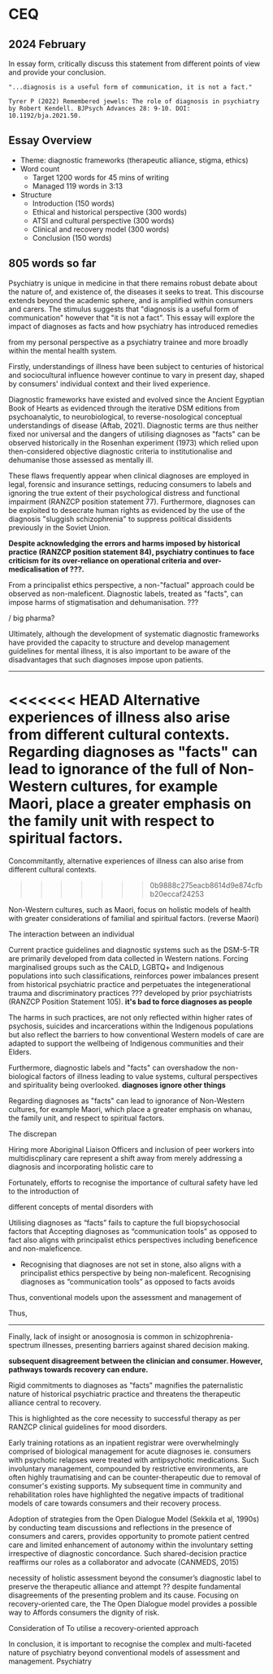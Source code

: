 # CEQ

## 2024 February
In essay form, critically discuss this statement from different points of view and provide your conclusion.
```
"...diagnosis is a useful form of communication, it is not a fact."

Tyrer P (2022) Remembered jewels: The role of diagnosis in psychiatry by Robert Kendell. BJPsych Advances 28: 9-10. DOI: 10.1192/bja.2021.50.
```
## Essay Overview

- Theme: diagnostic frameworks (therapeutic alliance, stigma, ethics)
- Word count
  - Target 1200 words for 45 mins of writing
  - Managed 119 words in 3:13
- Structure
  - Introduction (150 words)
  - Ethical and historical perspective (300 words)
  - ATSI and cultural perspective (300 words)
  - Clinical and recovery model (300 words)
  - Conclusion (150 words)

805 words so far
---

<!-- Introduction: 82/150 words
Could define diagnosis -->

Psychiatry is unique in medicine in that there remains robust debate about the nature of, and existence of, the diseases it seeks to treat. This discourse extends beyond the academic sphere, and is amplified within consumers and carers. The stimulus suggests that "diagnosis is a useful form of communication" however that "it is not a fact". This essay will explore the impact of diagnoses as facts and how psychiatry has introduced remedies  

from my personal perspective as a psychiatry trainee and more broadly within the mental health system.

<!-- 
Paragraph 1: 232 / 300 words
Ethical and historical
Re quote: shit changes and needs to change
 -->

Firstly, understandings of illness have been subject to centuries of historical and sociocultural influence however continue to vary in present day, shaped by consumers' individual context and their lived experience. 

Diagnostic frameworks have existed and evolved since the Ancient Egyptian Book of Hearts as evidenced through the iterative DSM editions from psychoanalytic, to neurobiological, to reverse-nosological conceptual understandings of disease (Aftab, 2021). Diagnostic terms are thus neither fixed nor universal and the dangers of utilising diagnoses as "facts" can be observed historically in the Rosenhan experiment (1973) which relied upon then-considered objective diagnostic criteria to institutionalise and dehumanise those assessed as mentally ill. 

These flaws frequently appear when clinical diagnoses are employed in legal, forensic and insurance settings, reducing consumers to labels and ignoring the true extent of their psychological distress and functional impairment (RANZCP position statement 77). Furthermore, diagnoses can be exploited to desecrate human rights as evidenced by the use of the diagnosis "sluggish schizophrenia" to suppress political dissidents previously in the Soviet Union.

**Despite acknowledging the errors and harms imposed by historical practice (RANZCP position statement 84), psychiatry continues to face criticism for its over-reliance on operational criteria and over-medicalisation of ???.**

From a principalist ethics perspective, a non-"factual" approach could be observed as non-maleficent. Diagnostic labels, treated as "facts", can impose harms of stigmatisation and dehumanisation. ???

/ big pharma?



Ultimately, although the development of systematic diagnostic frameworks have provided the capacity to structure and develop management guidelines for mental illness, it is also important to be aware of the disadvantages that such diagnoses impose upon patients.



---

<!-- 
Paragraph 2: 308/300 words
ATSI and cultural
Re quote: diagnosis varies as per culture, not fixed
Points:
- Harmful to diagnose directly
- Diagnoses lead to diagnostic shadowing
 -->

<<<<<<< HEAD
Alternative experiences of illness also arise from different cultural contexts. Regarding diagnoses as "facts" can lead to ignorance of the full of Non-Western cultures, for example Maori, place a greater emphasis on the family unit with respect to spiritual factors. 
=======
Concommitantly, alternative experiences of illness can also arise from different cultural contexts. 
>>>>>>> 0b9888c275eacb8614d9e874cfbb20eccaf24253

Non-Western cultures, such as Maori, focus on holistic models of health with greater considerations of familial and spiritual factors. (reverse Maori)

The interaction between an individual 

Current practice guidelines and diagnostic systems such as the DSM-5-TR are primarily developed from data collected in Western nations. Forcing marginalised groups such as the CALD, LGBTQ+ and Indigenous populations into such classifications, reinforces power imbalances present from historical psychiatric practice and perpetuates the integenerational trauma and discriminatory practices ??? developed by prior psychiatrists (RANZCP Position Statement 105). **it's bad to force diagnoses as people**

The harms in such practices, are not only reflected within higher rates of psychosis, suicides and incarcerations within the Indigenous populations but also reflect the barriers to how conventional Western models of care are adapted to support the wellbeing of Indigenous communities and their Elders. 

Furthermore, diagnostic labels and "facts" can overshadow the non-biological factors of illness leading to value systems, cultural perspectives and spirituality being overlooked.  **diagnoses ignore other things**

Regarding diagnoses as "facts" can lead to ignorance of Non-Western cultures, for example Maori, which place a greater emphasis on whanau, the family unit, and respect to spiritual factors. 

The discrepan

Hiring more Aboriginal Liaison Officers and inclusion of peer workers into multidiscplinary care represent a shift away from merely addressing a diagnosis and incorporating holistic care to 

Fortunately, efforts to recognise the importance of cultural safety have led to the introduction of 


different concepts of mental disorders with

Utilising diagnoses as “facts” fails to capture the full biopsychosocial factors that 
Accepting diagnoses as “communication tools” as opposed to fact also aligns with principalist ethics perspectives including beneficence and non-maleficence.


-	Recognising that diagnoses are not set in stone, also aligns with a principalist ethics perspective by being non-maleficent. Recognising diagnoses as “communication tools” as opposed to facts avoids 

Thus, conventional models upon the assessment and management of

Thus,

---

<!-- 
Paragraph 3: 254/300 words
Clinical example + recovery model + open dialogue
Re quote: recovery does not depend on diagnosis
-->

Finally, lack of insight or anosognosia is common in schizophrenia-spectrum illnesses, presenting barriers against shared decision making.

**subsequent disagreement between the clinician and consumer. However, pathways towards recovery can endure.**

Rigid commitments to diagnoses as "facts" magnifies the paternalistic nature of historical psychiatric practice and threatens the therapeutic alliance central to recovery.

This is highlighted as the core necessity to successful therapy as per RANZCP clinical guidelines for mood disorders.

Early training rotations as an inpatient registrar were overwhelmingly comprised of biological management for acute diagnoses ie. consumers with psychotic relapses were treated with antipsychotic medications. Such involuntary management, compounded by restrictive environments, are often highly traumatising and can be counter-therapeutic due to removal of consumer's existing supports. My subsequent time in community and rehabilitation roles have highlighted the negative impacts of traditional models of care towards consumers and their recovery process. 

Adoption of strategies from the Open Dialogue Model (Sekkila et al, 1990s) by conducting team discussions and reflections in the presence of consumers and carers, provides opportunity to promote patient centred care and limited enhancement of autonomy within the involuntary setting irrespective of diagnostic concordance. Such shared-decision practice reaffirms our roles as a collaborator and advocate (CANMEDS, 2015) 

necessity of holistic assessment beyond the consumer’s diagnostic label to preserve the therapeutic alliance and attempt ?? despite fundamental disagreements of the presenting problem and its cause. 
Focusing on recovery-oriented care, the 
The Open Dialogue model provides a possible way to 
Affords consumers the dignity of risk. 

Consideration of 
To utilise a recovery-oriented approach 

<!-- Conclusion: 21/150 words -->

In conclusion, it is important to recognise the complex and multi-faceted nature of psychiatry beyond conventional models of assessment and management. Psychiatry 
